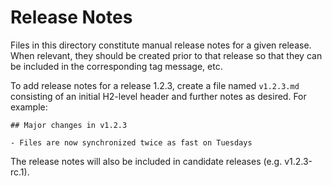 # Release Notes

Files in this directory constitute manual release notes for a given release.
When relevant, they should be created prior to that release so that they can
be included in the corresponding tag message, etc.

To add release notes for a release 1.2.3, create a file named `v1.2.3.md`
consisting of an initial H2-level header and further notes as desired. For
example:

```
## Major changes in v1.2.3

- Files are now synchronized twice as fast on Tuesdays
```

The release notes will also be included in candidate releases (e.g.
v1.2.3-rc.1).
